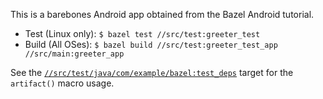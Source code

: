 This is a barebones Android app obtained from the Bazel Android tutorial.

- Test (Linux only): `$ bazel test //src/test:greeter_test`
- Build (All OSes): `$ bazel build //src/test:greeter_test_app //src/main:greeter_app`

See the [`//src/test/java/com/example/bazel:test_deps`](https://github.com/jin/rules_coursier_prototype/blob/77be93cd1f11b1cf627bc55e9460b955d5fa2f50/examples/android_instrumentation_test/src/test/java/com/example/bazel/BUILD#L16) target for the `artifact()` macro usage.
